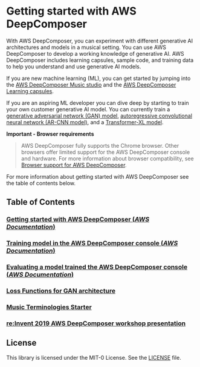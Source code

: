 # Getting started with AWS DeepComposer

With AWS DeepComposer, you can experiment with different generative AI architectures and models in a musical setting. 
You can use AWS DeepComposer to develop a working knowledge of generative AI. AWS DeepComposer includes learning capsules, 
sample code, and training data to help you understand and use generative AI models. 

If you are new machine learning (ML), you can get started by jumping into the [AWS DeepComposer Music studio](https://console.aws.amazon.com/deepcomposer/home?region=us-east-1#musicStudio)
and the [AWS DeepComposer Learning capsules](https://console.aws.amazon.com/deepcomposer/home?region=us-east-1#learningCapsules).

If you are an aspiring ML developer you can dive deep by starting to train your own customer generative AI model. You can currently 
train a [generative adversarial network (GAN) model](lab-2), [autoregressive convolutional neural network (AR-CNN model)](../ar-cnn),
and a [Transformer-XL model](../transformer-xl).

**Important - Browser requirements**
>AWS DeepComposer fully supports the Chrome browser. Other browsers offer limited support for the AWS DeepComposer 
> console and hardware. For more information about browser compatibility, see [Browser support for AWS DeepComposer](https://docs.aws.amazon.com/deepcomposer/latest/devguide/browser-support.html).

For more information about getting started with AWS DeepComposer see the table of contents below. 

## Table of Contents 

### [Getting started with AWS DeepComposer (*AWS Documentation*)](https://docs.aws.amazon.com/deepcomposer/latest/devguide/get-started.html)
### [Training model in the AWS DeepComposer console (*AWS Documentation*)](https://docs.aws.amazon.com/deepcomposer/latest/devguide/get-started-custom-model.html)
### [Evaluating a model trained the AWS DeepComposer console (*AWS Documentation*)](https://docs.aws.amazon.com/deepcomposer/latest/devguide/get-started-learn-from-pre-trained-models.html)
### [Loss Functions for GAN architecture](Loss-functions.md)
### [Music Terminologies Starter](Music-terminologies.md)
### [re:Invent 2019 AWS DeepComposer workshop presentation](reinvent-workshop-deck)

## License

This library is licensed under the MIT-0 License. See the [LICENSE](LICENSE) file.